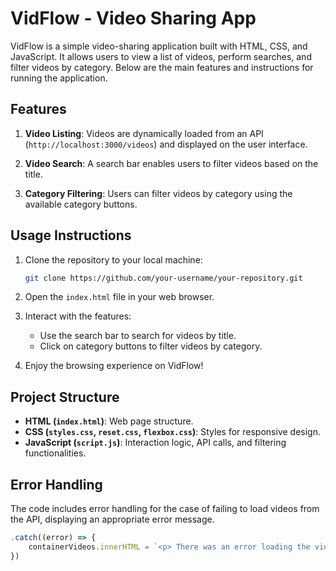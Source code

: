 # VidFlow - Video Sharing App

VidFlow is a simple video-sharing application built with HTML, CSS, and JavaScript. It allows users to view a list of videos, perform searches, and filter videos by category. Below are the main features and instructions for running the application.

## Features

1. **Video Listing**: Videos are dynamically loaded from an API (`http://localhost:3000/videos`) and displayed on the user interface.

2. **Video Search**: A search bar enables users to filter videos based on the title.

3. **Category Filtering**: Users can filter videos by category using the available category buttons.

## Usage Instructions

1. Clone the repository to your local machine:

    ```bash
    git clone https://github.com/your-username/your-repository.git
    ```

2. Open the `index.html` file in your web browser.

3. Interact with the features:

    - Use the search bar to search for videos by title.
    - Click on category buttons to filter videos by category.

4. Enjoy the browsing experience on VidFlow!

## Project Structure

- **HTML (`index.html`)**: Web page structure.
- **CSS (`styles.css`, `reset.css`, `flexbox.css`)**: Styles for responsive design.
- **JavaScript (`script.js`)**: Interaction logic, API calls, and filtering functionalities.

## Error Handling

The code includes error handling for the case of failing to load videos from the API, displaying an appropriate error message.

```javascript
.catch((error) => {
    containerVideos.innerHTML = `<p> There was an error loading the videos: ${error} </p>`
})
